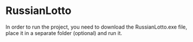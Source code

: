 # RussianLotto

In order to run the project, you need to download the RussianLotto.exe file, place it in a separate folder (optional) and run it.

